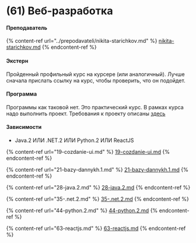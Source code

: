 # (61) Веб-разработка

#### **Преподаватель**

{% content-ref url="../prepodavateli/nikita-starichkov.md" %}
[nikita-starichkov.md](../prepodavateli/nikita-starichkov.md)
{% endcontent-ref %}

#### Экстерн

Пройденный профильный курс на курсере (или аналогичный). Лучше сначала прислать ссылку на курс, чтобы проверить, что он подойдет.

#### **Программа**&#x20;

Программы как таковой нет. Это практический курс. В рамках курса надо выполнить проект. Требования к проекту описаны [здесь](https://slack-files.com/T288N3Y7N-FEB85505N-7592db9be9)

#### Зависимости

* Java.2 ИЛИ .NET.2 ИЛИ Python.2 ИЛИ ReactJS

{% content-ref url="19-cozdanie-ui.md" %}
[19-cozdanie-ui.md](19-cozdanie-ui.md)
{% endcontent-ref %}

{% content-ref url="21-bazy-dannykh.1.md" %}
[21-bazy-dannykh.1.md](21-bazy-dannykh.1.md)
{% endcontent-ref %}

{% content-ref url="28-java.2.md" %}
[28-java.2.md](28-java.2.md)
{% endcontent-ref %}

{% content-ref url="35-.net.2.md" %}
[35-.net.2.md](35-.net.2.md)
{% endcontent-ref %}

{% content-ref url="44-python.2.md" %}
[44-python.2.md](44-python.2.md)
{% endcontent-ref %}

{% content-ref url="63-reactjs.md" %}
[63-reactjs.md](63-reactjs.md)
{% endcontent-ref %}
